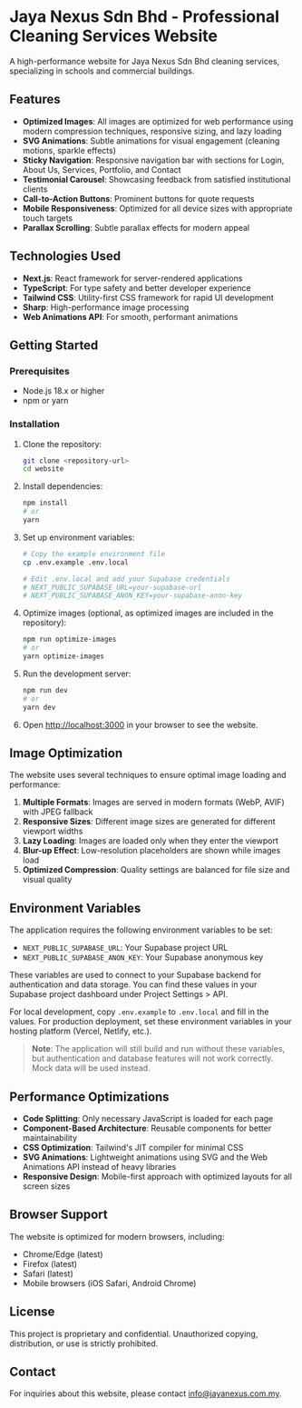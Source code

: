 # Jaya Nexus Sdn Bhd - Professional Cleaning Services Website

A high-performance website for Jaya Nexus Sdn Bhd cleaning services, specializing in schools and commercial buildings.

## Features

- **Optimized Images**: All images are optimized for web performance using modern compression techniques, responsive sizing, and lazy loading
- **SVG Animations**: Subtle animations for visual engagement (cleaning motions, sparkle effects)
- **Sticky Navigation**: Responsive navigation bar with sections for Login, About Us, Services, Portfolio, and Contact
- **Testimonial Carousel**: Showcasing feedback from satisfied institutional clients
- **Call-to-Action Buttons**: Prominent buttons for quote requests
- **Mobile Responsiveness**: Optimized for all device sizes with appropriate touch targets
- **Parallax Scrolling**: Subtle parallax effects for modern appeal

## Technologies Used

- **Next.js**: React framework for server-rendered applications
- **TypeScript**: For type safety and better developer experience
- **Tailwind CSS**: Utility-first CSS framework for rapid UI development
- **Sharp**: High-performance image processing
- **Web Animations API**: For smooth, performant animations

## Getting Started

### Prerequisites

- Node.js 18.x or higher
- npm or yarn

### Installation

1. Clone the repository:
   ```bash
   git clone <repository-url>
   cd website
   ```

2. Install dependencies:
   ```bash
   npm install
   # or
   yarn
   ```

3. Set up environment variables:
   ```bash
   # Copy the example environment file
   cp .env.example .env.local

   # Edit .env.local and add your Supabase credentials
   # NEXT_PUBLIC_SUPABASE_URL=your-supabase-url
   # NEXT_PUBLIC_SUPABASE_ANON_KEY=your-supabase-anon-key
   ```

4. Optimize images (optional, as optimized images are included in the repository):
   ```bash
   npm run optimize-images
   # or
   yarn optimize-images
   ```

5. Run the development server:
   ```bash
   npm run dev
   # or
   yarn dev
   ```

6. Open [http://localhost:3000](http://localhost:3000) in your browser to see the website.

## Image Optimization

The website uses several techniques to ensure optimal image loading and performance:

1. **Multiple Formats**: Images are served in modern formats (WebP, AVIF) with JPEG fallback
2. **Responsive Sizes**: Different image sizes are generated for different viewport widths
3. **Lazy Loading**: Images are loaded only when they enter the viewport
4. **Blur-up Effect**: Low-resolution placeholders are shown while images load
5. **Optimized Compression**: Quality settings are balanced for file size and visual quality

## Environment Variables

The application requires the following environment variables to be set:

- `NEXT_PUBLIC_SUPABASE_URL`: Your Supabase project URL
- `NEXT_PUBLIC_SUPABASE_ANON_KEY`: Your Supabase anonymous key

These variables are used to connect to your Supabase backend for authentication and data storage. You can find these values in your Supabase project dashboard under Project Settings > API.

For local development, copy `.env.example` to `.env.local` and fill in the values. For production deployment, set these environment variables in your hosting platform (Vercel, Netlify, etc.).

> **Note**: The application will still build and run without these variables, but authentication and database features will not work correctly. Mock data will be used instead.

## Performance Optimizations

- **Code Splitting**: Only necessary JavaScript is loaded for each page
- **Component-Based Architecture**: Reusable components for better maintainability
- **CSS Optimization**: Tailwind's JIT compiler for minimal CSS
- **SVG Animations**: Lightweight animations using SVG and the Web Animations API instead of heavy libraries
- **Responsive Design**: Mobile-first approach with optimized layouts for all screen sizes

## Browser Support

The website is optimized for modern browsers, including:

- Chrome/Edge (latest)
- Firefox (latest)
- Safari (latest)
- Mobile browsers (iOS Safari, Android Chrome)

## License

This project is proprietary and confidential. Unauthorized copying, distribution, or use is strictly prohibited.

## Contact

For inquiries about this website, please contact [info@jayanexus.com.my](mailto:info@jayanexus.com.my).
